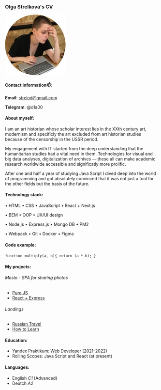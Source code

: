 ### Olga Strelkova's CV
![photo with me](./img/avatar.jpg)

#### Contact information📫:
**Email**: strelod@gmail.com


**Telegram**: @o1a00


#### About myself:
I&nbsp;am an&nbsp;art historian whose scholar interest lies in&nbsp;the XXth century art, modernism and specificly the art excluded from art historian studies because of&nbsp;the censorship in&nbsp;the USSR period.


My&nbsp;engagement with&nbsp;IT started from the deep understanding that the humanitarian studies had a&nbsp;vital need in&nbsp;them. Technologies for visual and big data analyses, digitalization of&nbsp;archives&nbsp;&mdash; these all can make academic research worldwide accessible and significatly more prolific.


After one and half a&nbsp;year of&nbsp;studying Java Script I&nbsp;dived deep into the world of&nbsp;programming and got absolutely convinced that it&nbsp;was not just a&nbsp;tool for the other fields but the basis of&nbsp;the future.


#### Technology stack:

• HTML • CSS • JavaScript • React + Next.js


• BEM • OOP • UX/UI design


• Node.js • Express.js • Mongo DB • PM2


• Webpack • Git • Docker • Figma 

#### Code example:

` function multiply(a, b){
  return (a * b);
} `

#### My projects:
###### Mesto - SPA for sharing photos
* [Pure JS](https://github.com/OlgaStrelk/mesto#readme)
* [React + Express](https://github.com/OlgaStrelk/react-mesto-api-full#readme)

###### Landings
* [Russian Travel](https://github.com/OlgaStrelk/russian-travel#readme)
* [How to Learn](https://github.com/OlgaStrelk/how-to-learn#readme)

#### Education:
* Yandex Praktikum: Web Developer (2021-2022)
* Rolling Scopes: Java Script and React (at present)

#### Languages:
* English *C1* (Advanced)
* Deutch *A2*
